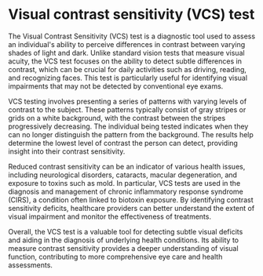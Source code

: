 <!--
source: GPT-4o
abbr: VCS
tags: tests
-->

# Visual contrast sensitivity (VCS) test

The Visual Contrast Sensitivity (VCS) test is a diagnostic tool used to assess an individual's ability to perceive differences in contrast between varying shades of light and dark. Unlike standard vision tests that measure visual acuity, the VCS test focuses on the ability to detect subtle differences in contrast, which can be crucial for daily activities such as driving, reading, and recognizing faces. This test is particularly useful for identifying visual impairments that may not be detected by conventional eye exams.

VCS testing involves presenting a series of patterns with varying levels of contrast to the subject. These patterns typically consist of gray stripes or grids on a white background, with the contrast between the stripes progressively decreasing. The individual being tested indicates when they can no longer distinguish the pattern from the background. The results help determine the lowest level of contrast the person can detect, providing insight into their contrast sensitivity.

Reduced contrast sensitivity can be an indicator of various health issues, including neurological disorders, cataracts, macular degeneration, and exposure to toxins such as mold. In particular, VCS tests are used in the diagnosis and management of chronic inflammatory response syndrome (CIRS), a condition often linked to biotoxin exposure. By identifying contrast sensitivity deficits, healthcare providers can better understand the extent of visual impairment and monitor the effectiveness of treatments.

Overall, the VCS test is a valuable tool for detecting subtle visual deficits and aiding in the diagnosis of underlying health conditions. Its ability to measure contrast sensitivity provides a deeper understanding of visual function, contributing to more comprehensive eye care and health assessments.
